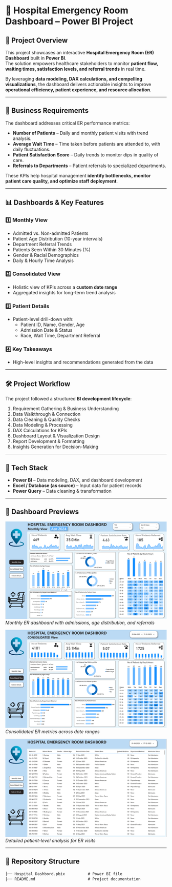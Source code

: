 # 🏥 Hospital Emergency Room Dashboard – Power BI Project  

## 📌 Project Overview  
This project showcases an interactive **Hospital Emergency Room (ER) Dashboard** built in **Power BI**.  
The solution empowers healthcare stakeholders to monitor **patient flow, waiting times, satisfaction levels, and referral trends** in real time.  

By leveraging **data modeling, DAX calculations, and compelling visualizations**, the dashboard delivers actionable insights to improve **operational efficiency, patient experience, and resource allocation**.  

---

## 🎯 Business Requirements  
The dashboard addresses critical ER performance metrics:  

- **Number of Patients** – Daily and monthly patient visits with trend analysis.  
- **Average Wait Time** – Time taken before patients are attended to, with daily fluctuations.  
- **Patient Satisfaction Score** – Daily trends to monitor dips in quality of care.  
- **Referrals to Departments** – Patient referrals to specialized departments.  

These KPIs help hospital management **identify bottlenecks, monitor patient care quality, and optimize staff deployment**.  

---

## 📊 Dashboards & Key Features  

### 1️⃣ Monthly View  
- Admitted vs. Non-admitted Patients  
- Patient Age Distribution (10-year intervals)  
- Department Referral Trends  
- Patients Seen Within 30 Minutes (%)  
- Gender & Racial Demographics  
- Daily & Hourly Time Analysis  

### 2️⃣ Consolidated View  
- Holistic view of KPIs across a **custom date range**  
- Aggregated insights for long-term trend analysis  

### 3️⃣ Patient Details  
- Patient-level drill-down with:  
  - Patient ID, Name, Gender, Age  
  - Admission Date & Status  
  - Race, Wait Time, Department Referral  

### 4️⃣ Key Takeaways  
- High-level insights and recommendations generated from the data  

---

## 🛠️ Project Workflow  
The project followed a structured **BI development lifecycle**:  

1. Requirement Gathering & Business Understanding  
2. Data Walkthrough & Connection  
3. Data Cleaning & Quality Checks  
4. Data Modeling & Processing  
5. DAX Calculations for KPIs  
6. Dashboard Layout & Visualization Design  
7. Report Development & Formatting  
8. Insights Generation for Decision-Making  

---

## 🚀 Tech Stack  
- **Power BI** – Data modeling, DAX, and dashboard development  
- **Excel / Database (as source)** – Input data for patient records  
- **Power Query** – Data cleaning & transformation  

---

## 📸 Dashboard Previews  
 

![Monthly View](https://github.com/Sandeepcr2001/Hospital-Dashbord/blob/6813e2723bebe58fc66279ec529db2683c298ce0/Monthly%20View.png)
*Monthly ER dashboard with admissions, age distribution, and referrals*  

![Consolidated View](https://github.com/Sandeepcr2001/Hospital-Dashbord/blob/main/Consolidated%20View.png?raw=true)  
*Consolidated ER metrics across date ranges*  

![Patient Details](https://github.com/Sandeepcr2001/Hospital-Dashbord/blob/main/Patient%20Details.png?raw=true) 
*Detailed patient-level analysis for ER visits*  

---

## 📂 Repository Structure  
```plaintext
├── Hospital Dashbord.pbix          # Power BI file
├── README.md                       # Project documentation

